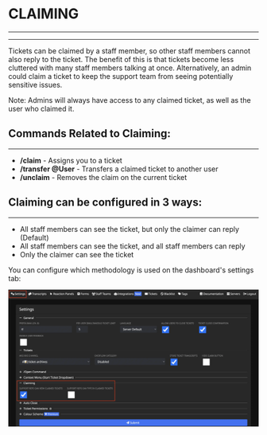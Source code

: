 # CLAIMING

---

---

Tickets can be claimed by a staff member, so other staff members cannot also reply to the ticket. The benefit of this is that tickets become less cluttered with many staff members talking at once.
Alternatively, an admin could claim a ticket to keep the support team from seeing potentially sensitive issues.

Note: Admins will always have access to any claimed ticket, as well as the user who claimed it.

## Commands Related to Claiming:

---

- **/claim** - Assigns you to a ticket
- **/transfer @User** - Transfers a claimed ticket to another user
- **/unclaim** - Removes the claim on the current ticket

## Claiming can be configured in 3 ways:

---

<!-- SHOULD WE PUT A PHOTO OF THE CONFIGURED CHECKBOXES FOR EACH OPTION??? -->

- All staff members can see the ticket, but only the claimer can reply (Default)
- All staff members can see the ticket, and all staff members can reply
- Only the claimer can see the ticket

You can configure which methodology is used on the dashboard's settings tab:

![Claim Settings](../../img/settings_claim.webp)
